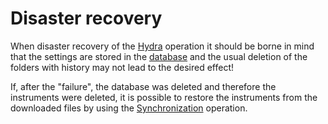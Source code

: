 # Disaster recovery

When disaster recovery of the [Hydra](Hydra.md) operation it should be borne in mind that the settings are stored in the [database](StoragesDatabase.md) and the usual deletion of the folders with history may not lead to the desired effect\!

If, after the "failure", the database was deleted and therefore the instruments were deleted, it is possible to restore the instruments from the downloaded files by using the [Synchronization](HydraSynchronizeData.md) operation.
